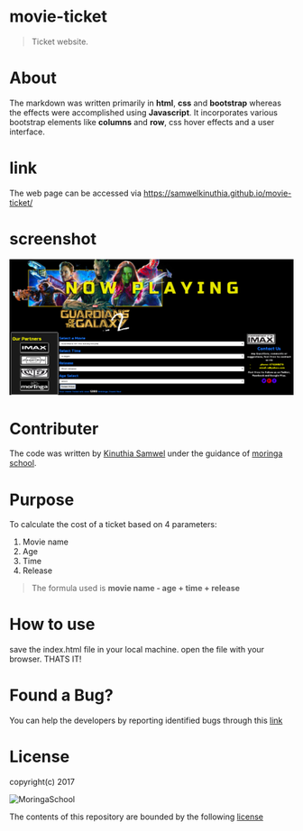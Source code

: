# movie-ticket

> Ticket website.

# About

The markdown was written primarily in  **html**, **css**  and **bootstrap** whereas the effects were accomplished using **Javascript**. It incorporates various bootstrap elements like **columns** and **row**, css hover effects and a user interface. 

# link

The web page can be accessed via https://samwelkinuthia.github.io/movie-ticket/
# screenshot
![homepage](https://github.com/samwelkinuthia/movie-ticket/blob/master/Screenshot%20from%202017-05-10%2023-10-30.png?raw=true)

# Contributer

The code was written by [Kinuthia Samwel](https://github.com/samwelkinuthia) under the guidance of [moringa school](http://moringaschool.com/).

# Purpose

To calculate the cost of a ticket based on 4 parameters:
1. Movie name
2. Age
3. Time
4. Release

> The formula used is  **movie name - age + time + release** 

# How to use

save the index.html file in your local machine. open the file with your browser. THATS IT!

# Found a Bug?

You can help the developers by reporting identified bugs through this [link](https://www.google.com/)

# License

copyright(c) 2017

![MoringaSchool](http://brandnew.moringaschool.com/wp-content/uploads/2017/02/logo-dark.png)

The contents of this repository are bounded by the following [license](https://github.com/samwelkinuthia/my-first-webpage/blob/master/LICENSE.txt)
